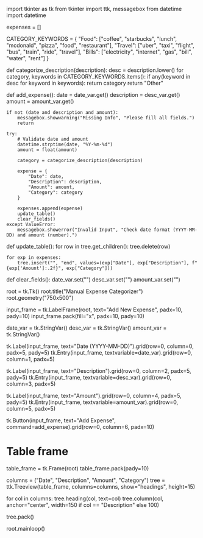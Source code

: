 import tkinter as tk
from tkinter import ttk, messagebox
from datetime import datetime

expenses = []

CATEGORY_KEYWORDS = {
    "Food": ["coffee", "starbucks", "lunch", "mcdonald", "pizza", "food", "restaurant"],
    "Travel": ["uber", "taxi", "flight", "bus", "train", "ride", "travel"],
    "Bills": ["electricity", "internet", "gas", "bill", "water", "rent"]
}

def categorize_description(description):
    desc = description.lower()
    for category, keywords in CATEGORY_KEYWORDS.items():
        if any(keyword in desc for keyword in keywords):
            return category
    return "Other"

def add_expense():
    date = date_var.get()
    description = desc_var.get()
    amount = amount_var.get()

    if not (date and description and amount):
        messagebox.showwarning("Missing Info", "Please fill all fields.")
        return

    try:
        # Validate date and amount
        datetime.strptime(date, "%Y-%m-%d")
        amount = float(amount)

        category = categorize_description(description)

        expense = {
            "Date": date,
            "Description": description,
            "Amount": amount,
            "Category": category
        }

        expenses.append(expense)
        update_table()
        clear_fields()
    except ValueError:
        messagebox.showerror("Invalid Input", "Check date format (YYYY-MM-DD) and amount (number).")

def update_table():
    for row in tree.get_children():
        tree.delete(row)

    for exp in expenses:
        tree.insert("", "end", values=(exp["Date"], exp["Description"], f"{exp['Amount']:.2f}", exp["Category"]))

def clear_fields():
    date_var.set("")
    desc_var.set("")
    amount_var.set("")

root = tk.Tk()
root.title("Manual Expense Categorizer")
root.geometry("750x500")

input_frame = tk.LabelFrame(root, text="Add New Expense", padx=10, pady=10)
input_frame.pack(fill="x", padx=10, pady=10)

date_var = tk.StringVar()
desc_var = tk.StringVar()
amount_var = tk.StringVar()

tk.Label(input_frame, text="Date (YYYY-MM-DD)").grid(row=0, column=0, padx=5, pady=5)
tk.Entry(input_frame, textvariable=date_var).grid(row=0, column=1, padx=5)

tk.Label(input_frame, text="Description").grid(row=0, column=2, padx=5, pady=5)
tk.Entry(input_frame, textvariable=desc_var).grid(row=0, column=3, padx=5)

tk.Label(input_frame, text="Amount").grid(row=0, column=4, padx=5, pady=5)
tk.Entry(input_frame, textvariable=amount_var).grid(row=0, column=5, padx=5)

tk.Button(input_frame, text="Add Expense", command=add_expense).grid(row=0, column=6, padx=10)

# Table frame
table_frame = tk.Frame(root)
table_frame.pack(pady=10)

columns = ("Date", "Description", "Amount", "Category")
tree = ttk.Treeview(table_frame, columns=columns, show="headings", height=15)

for col in columns:
    tree.heading(col, text=col)
    tree.column(col, anchor="center", width=150 if col == "Description" else 100)

tree.pack()

root.mainloop()
